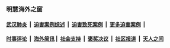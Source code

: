 
### 明慧海外之窗

####  [武汉肺炎](indexes/365.md?t=06281300) &nbsp;|&nbsp;  [迫害案例综述](indexes/328.md?t=06281300) &nbsp;|&nbsp; [迫害致死案例](indexes/277.md?t=06281300)  &nbsp;|&nbsp; [更多迫害案例](indexes/81.md?t=06281300)  &nbsp;|&nbsp; 
####  [时事评论](indexes/19.md?t=06281300) &nbsp;|&nbsp; [海外简讯](indexes/245.md?t=06281300)&nbsp;|&nbsp;  [社会支持](indexes/140.md?t=06281300) &nbsp;|&nbsp; [褒奖决议](indexes/282.md?t=06281300) &nbsp;|&nbsp; [社区报道](indexes/91.md?t=06281300)  &nbsp;|&nbsp; [天人之间](indexes/78.md?t=06281300) 

